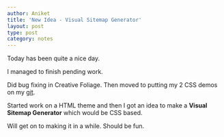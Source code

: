 ```yaml
---
author: Aniket
title: 'New Idea - Visual Sitemap Generator'
layout: post
type: post
category: notes
---
```

Today has been quite a nice day.

I managed to finish pending work.

Did bug fixing in Creative Foliage. Then moved to putting my 2 CSS demos on my [git][1].

Started work on a HTML theme and then I got an idea to make a **Visual Sitemap Generator** which would be CSS based.

Will get on to making it in a while. Should be fun.

 [1]: https://github.com/aniketpant "My git"